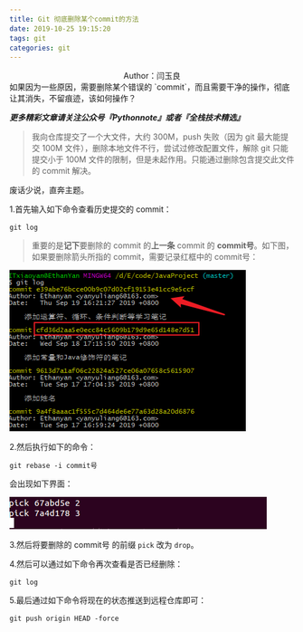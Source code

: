 ```yaml
---
title: Git 彻底删除某个commit的方法
date: 2019-10-25 19:15:20
tags: git
categories: git
---
```


 <center>Author：闫玉良</center> 
如果因为一些原因，需要删除某个错误的 `commit`，而且需要干净的操作，彻底让其消失，不留痕迹，该如何操作？

 <!-- more --> 

***更多精彩文章请关注公众号『Pythonnote』或者『全栈技术精选』***

> 我向仓库提交了一个大文件，大约 300M，push 失败（因为 git 最大能提交 100M 文件），删除本地文件不行，尝试过修改配置文件，解除 git 只能提交小于 100M 文件的限制，但是未起作用。只能通过删除包含提交此文件的 commit 解决。

废话少说，直奔主题。

1.首先输入如下命令查看历史提交的 commit：

```shell
git log
```

> 重要的是**记下**要删除的 commit 的**上一条** commit 的 **commit号**。如下图，如果要删除箭头所指的 commit，需要记录红框中的 commit号：

![gitlog](https://github.com/EthanYan6/pic/raw/master/Git-%E5%BD%BB%E5%BA%95%E5%88%A0%E9%99%A4%E6%9F%90%E4%B8%AAcommit%E7%9A%84%E6%96%B9%E6%B3%95/gitlog.png)

2.然后执行如下的命令：

```shell
git rebase -i commit号
```

会出现如下界面：

![gitrebase](https://github.com/EthanYan6/pic/raw/master/Git-%E5%BD%BB%E5%BA%95%E5%88%A0%E9%99%A4%E6%9F%90%E4%B8%AAcommit%E7%9A%84%E6%96%B9%E6%B3%95/gitrebase.png)

3.然后将要删除的 commit号 的前缀 `pick` 改为 `drop`。

4.然后可以通过如下命令再次查看是否已经删除：

```shell
git log
```

5.最后通过如下命令将现在的状态推送到远程仓库即可：

```shell
git push origin HEAD -force
```